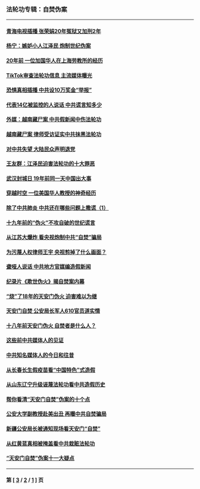 ### 法轮功专辑：自焚伪案
---
#### [青海电视插播 张荣娟20年冤狱又加刑2年](../../pages/nf5562/n12738166.md?05240430) 
#### [杨宁：嫉妒小人江泽民 炮制世纪伪案](../../pages/nf5562/n12724108.md?05240430) 
#### [20年前 一位加国华人在上海劳教所的经历](../../pages/nf5562/n12707932.md?05240430) 
#### [TikTok审查法轮功信息 主流媒体曝光](../../pages/nf5562/n12362336.md?05240430) 
#### [恐惧真相插播 中共设10万奖金“举报”](../../pages/nf5562/n12306396.md?05240430) 
#### [代表14亿被监控的人说话 中共谎言知多少](../../pages/nf5562/n12297484.md?05240430) 
#### [外媒：越南藏尸案 中共假新闻中伤法轮功](../../pages/nf5562/n12264411.md?05240430) 
#### [越南藏尸案 律师受访证实中共抹黑法轮功](../../pages/nf5562/n12261878.md?05240430) 
#### [对中共失望 大陆民众声明退党](../../pages/nf5562/n12187315.md?05240430) 
#### [王友群：江泽民迫害法轮功的十大罪恶](../../pages/nf5562/n12169074.md?05240430) 
#### [武汉封城日 19年前同一天中国出大事](../../pages/nf5562/n12150901.md?05240430) 
#### [穿越时空  一位美国华人教授的神奇经历](../../pages/nf5562/n12097460.md?05240430) 
#### [除了中共肺炎 中共还在哪些问题上撒谎（1）](../../pages/nf5562/n11955770.md?05240430) 
#### [十九年前的“伪火”不攻自破的世纪谎言](../../pages/nf5562/n11813238.md?05240430) 
#### [从江苏大爆炸 看央视炮制中共“自焚”骗局](../../pages/nf5562/n11140275.md?05240430) 
#### [为污蔑人权律师王宇 央视剪掉了什么画面？](../../pages/nf5562/n11130142.md?05240430) 
#### [聋哑人说话 中共地方官媒编造假新闻](../../pages/nf5562/n11006067.md?05240430) 
#### [纪录片《欺世伪火》揭自焚案内幕](../../pages/nf5562/n11002664.md?05240430) 
#### [“烧”了18年的天安门伪火 迫害难以为继](../../pages/nf5562/n10996660.md?05240430) 
#### [天安门自焚 公安局长军人610官员道实情](../../pages/nf5562/n10997098.md?05240430) 
#### [十八年前天安门伪火 自焚者是什么人？](../../pages/nf5562/n10996556.md?05240430) 
#### [这些前中共媒体人的见证](../../pages/nf5562/n10845276.md?05240430) 
#### [中共知名媒体人的今日和往昔](../../pages/nf5562/n10843569.md?05240430) 
#### [从长春长生假疫苗看“中国特色”式造假](../../pages/nf5562/n10684053.md?05240430) 
#### [从山东辽宁升级诬蔑法轮功看中共造假历史](../../pages/nf5562/n10668272.md?05240430) 
#### [帮你看清“天安门自焚”伪案的十个点](../../pages/nf5562/n10554707.md?05240430) 
#### [公安大学副教授赴美出丑 再曝中共自焚骗局](../../pages/nf5562/n10558434.md?05240430) 
#### [新疆公安局长被通知现场看天安门“自焚”](../../pages/nf5562/n10449978.md?05240430) 
#### [从红黄蓝真相被掩盖看中共栽赃法轮功](../../pages/nf5562/n9908186.md?05240430) 
#### [“天安门自焚”伪案十一大疑点](../../pages/nf5562/n9341848.md?05240430) 

---
#### 第 [ [3](./3.md?05240430) / [2](./2.md?05240430) / [1](./1.md?05240430) ] 页
